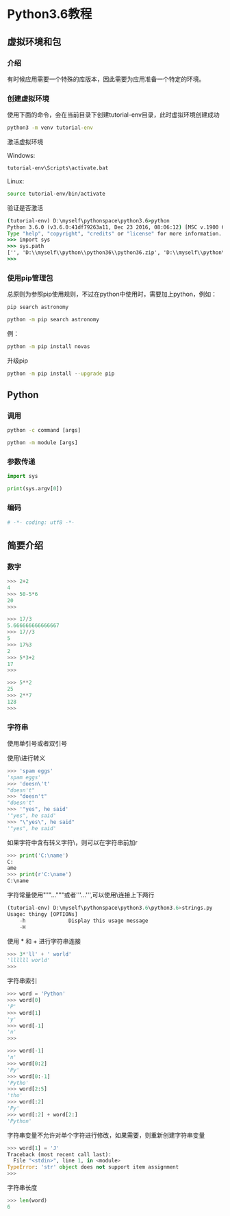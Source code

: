 
# Python3.6教程

## 虚拟环境和包

### 介绍

有时候应用需要一个特殊的库版本，因此需要为应用准备一个特定的环境。

### 创建虚拟环境

使用下面的命令，会在当前目录下创建tutorial-env目录，此时虚拟环境创建成功

```bat
python3 -m venv tutorial-env
```

激活虚拟环境

Windows:

```bat
tutorial-env\Scripts\activate.bat
```

Linux:

```sh
source tutorial-env/bin/activate
```

验证是否激活

```bat
(tutorial-env) D:\myself\pythonspace\python3.6>python
Python 3.6.0 (v3.6.0:41df79263a11, Dec 23 2016, 08:06:12) [MSC v.1900 64 bit (AMD64)] on win32
Type "help", "copyright", "credits" or "license" for more information.
>>> import sys
>>> sys.path
['', 'D:\\myself\\python\\python36\\python36.zip', 'D:\\myself\\python\\python36\\DLLs', 'D:\\myself\\python\\python36\\lib', 'D:\\myself\\python\\python36', 'D:\\myself\\python\\python36\\lib\\site-packages', 'D:\\myself\\python\\python36\\lib\\site-packages\\pip-9.0.1-py3.6.egg', 'D:\\myself\\python\\python36\\lib\\site-packages\\flask-0.12.2-py3.6.egg', 'D:\\myself\\python\\python36\\lib\\site-packages\\markupsafe-1.0-py3.6-win-amd64.egg']
>>>
```

### 使用pip管理包

总原则为参照pip使用规则，不过在python中使用时，需要加上python，例如：

```bat
pip search astronomy
```

```bat
python -m pip search astronomy
```

例：

```bat
python -m pip install novas
```

升级pip

```bat
python -m pip install --upgrade pip
```

## Python

### 调用

```bat
python -c command [args]
```

```bat
python -m module [args]
```

### 参数传递

```python
import sys

print(sys.argv[0])
```

### 编码

```python
# -*- coding: utf8 -*-
```

## 简要介绍

### 数字

```python
>>> 2+2
4
>>> 50-5*6
20
>>>
```

```python
>>> 17/3
5.666666666666667
>>> 17//3
5
>>> 17%3
2
>>> 5*3+2
17
>>>
```

```python
>>> 5**2
25
>>> 2**7
128
>>>
```

### 字符串

使用单引号或者双引号

使用\进行转义

```python
>>> 'spam eggs'
'spam eggs'
>>> 'doesn\'t'
"doesn't"
>>> "doesn't"
"doesn't"
>>> '"yes", he said'
'"yes", he said'
>>> "\"yes\", he said"
'"yes", he said'
```

如果字符中含有转义字符\，则可以在字符串前加r

```python
>>> print('C:\name')
C:
ame
>>> print(r'C:\name')
C:\name
```

字符常量使用"""..."""或者'''...''',可以使用\连接上下两行

```python
(tutorial-env) D:\myself\pythonspace\python3.6\python3.6>strings.py
Usage: thingy [OPTIONs]
    -h              Display this usage message
    -H
```

使用 * 和 + 进行字符串连接

```python
>>> 3*'ll' + ' world'
'llllll world'
>>>
```

字符串索引

```python
>>> word = 'Python'
>>> word[0]
'P'
>>> word[1]
'y'
>>> word[-1]
'n'
>>>
```

```python
>>> word[-1]
'n'
>>> word[0:2]
'Py'
>>> word[0:-1]
'Pytho'
>>> word[2:5]
'tho'
>>> word[:2]
'Py'
>>> word[:2] + word[2:]
'Python'
```

字符串变量不允许对单个字符进行修改，如果需要，则重新创建字符串变量

```python
>>> word[1] = 'J'
Traceback (most recent call last):
  File "<stdin>", line 1, in <module>
TypeError: 'str' object does not support item assignment
>>>
```

字符串长度

```python
>>> len(word)
6
```